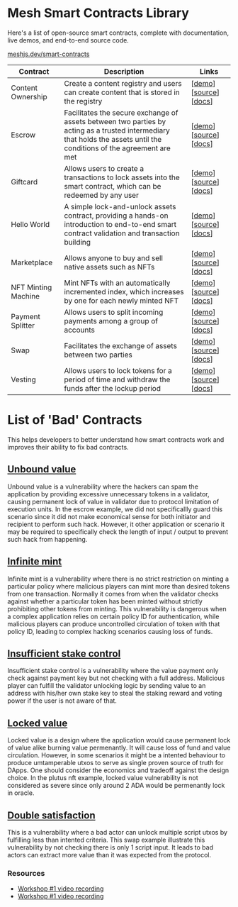 # Mesh Smart Contracts Library

Here's a list of open-source smart contracts, complete with documentation, live demos, and end-to-end source code.

[meshjs.dev/smart-contracts](https://meshjs.dev/smart-contracts)

| Contract | Description | Links |
| --- | --- | --- |
| Content Ownership | Create a content registry and users can create content that is stored in the registry | [[demo](https://meshjs.dev/smart-contracts/content-ownership)] [[source](https://github.com/MeshJS/mesh/tree/main/packages/mesh-contract/src/content-ownership)] [[docs](https://docs.meshjs.dev/contracts/classes/MeshContentOwnershipContract)] |
| Escrow | Facilitates the secure exchange of assets between two parties by acting as a trusted intermediary that holds the assets until the conditions of the agreement are met | [[demo](https://meshjs.dev/smart-contracts/escrow)] [[source](https://github.com/MeshJS/mesh/tree/main/packages/mesh-contract/src/escrow)] [[docs](https://docs.meshjs.dev/contracts/classes/MeshEscrowContract)] |
| Giftcard | Allows users to create a transactions to lock assets into the smart contract, which can be redeemed by any user | [[demo](https://meshjs.dev/smart-contracts/giftcard)] [[source](https://github.com/MeshJS/mesh/tree/main/packages/mesh-contract/src/giftcard)] [[docs](https://docs.meshjs.dev/contracts/classes/MeshGiftcardContract)] |
| Hello World | A simple lock-and-unlock assets contract, providing a hands-on introduction to end-to-end smart contract validation and transaction building | [[demo](https://meshjs.dev/smart-contracts/hello-world)] [[source](https://github.com/MeshJS/mesh/tree/main/packages/mesh-contract/src/hello-world)] [[docs](https://docs.meshjs.dev/contracts/classes/MeshHelloWorldContract)] |
| Marketplace | Allows anyone to buy and sell native assets such as NFTs | [[demo](https://meshjs.dev/smart-contracts/marketplace)] [[source](https://github.com/MeshJS/mesh/tree/main/packages/mesh-contract/src/marketplace)] [[docs](https://docs.meshjs.dev/contracts/classes/MeshMarketplaceContract)] |
| NFT Minting Machine | Mint NFTs with an automatically incremented index, which increases by one for each newly minted NFT | [[demo](https://meshjs.dev/smart-contracts/plutus-nft)] [[source](https://github.com/MeshJS/mesh/tree/main/packages/mesh-contract/src/plutus-nft)] [[docs](https://docs.meshjs.dev/contracts/classes/MeshPlutusNFTContract)] |
| Payment Splitter | Allows users to split incoming payments among a group of accounts | [[demo](https://meshjs.dev/smart-contracts/payment-splitter)] [[source](https://github.com/MeshJS/mesh/tree/main/packages/mesh-contract/src/payment-splitter)] [[docs](https://docs.meshjs.dev/contracts/classes/MeshPaymentSplitterContract)] |
| Swap | Facilitates the exchange of assets between two parties | [[demo](https://meshjs.dev/smart-contracts/swap)] [[source](https://github.com/MeshJS/mesh/tree/main/packages/mesh-contract/src/swap)] [[docs](https://docs.meshjs.dev/contracts/classes/MeshSwapContract)] |
| Vesting | Allows users to lock tokens for a period of time and withdraw the funds after the lockup period | [[demo](https://meshjs.dev/smart-contracts/vesting)] [[source](https://github.com/MeshJS/mesh/tree/main/packages/mesh-contract/src/vesting)] [[docs](https://docs.meshjs.dev/contracts/classes/MeshVestingContract)] |

# List of 'Bad' Contracts 

This helps developers to better understand how smart contracts work and improves their ability to fix bad contracts. 

## [Unbound value](https://github.com/MeshJS/mesh/tree/main/packages/mesh-contract/src/escrow/unbound-value)

Unbound value is a vulnerability where the hackers can spam the application by providing excessive unnecessary tokens in a validator, causing permanent lock of value in validator due to protocol limitation of execution units. In the escrow example, we did not specificallly guard this scenario since it did not make economical sense for both initiator and recipient to perform such hack. However, it other application or scenario it may be required to specifically check the length of input / output to prevent such hack from happening.

## [Infinite mint](https://github.com/MeshJS/mesh/tree/main/packages/mesh-contract/src/giftcard/infinite-mint)

Infinite mint is a vulnerability where there is no strict restriction on minting a particular policy where malicious players can mint more than desired tokens from one transaction. Normally it comes from when the validator checks against whether a particular token has been minted without strictly prohibiting other tokens from minting. This vulnerability is dangerous when a complex application relies on certain policy ID for authentication, while malicious players can produce uncontrolled circulation of token with that policy ID, leading to complex hacking scenarios causing loss of funds.

## [Insufficient stake control](https://github.com/MeshJS/mesh/tree/main/packages/mesh-contract/src/marketplace/insufficient-stake-control)

Insufficient stake control is a vulnerability where the value payment only check against payment key but not checking with a full address. Malicious player can fulfill the validator unlocking logic by sending value to an address with his/her own stake key to steal the staking reward and voting power if the user is not aware of that.

## [Locked value](https://github.com/MeshJS/mesh/tree/main/packages/mesh-contract/src/plutus-nft/locked-value)

Locked value is a design where the application would cause permanent lock of value alike burning value permenantly. It will cause loss of fund and value circulation. However, in some scenarios it might be a intented behaviour to produce umtamperable utxos to serve as single proven source of truth for DApps. One should consider the economics and tradeoff against the design choice. In the plutus nft example, locked value vulnerability is not considered as severe since only around 2 ADA would be permenantly lock in oracle.

## [Double satisfaction](https://github.com/MeshJS/mesh/tree/main/packages/mesh-contract/src/swap/double-satisfaction)

This is a vulnerability where a bad actor can unlock multiple script utxos by fulfilling less than intented criteria. This swap example illustrate this vulnerability by not checking there is only 1 script input. It leads to bad actors can extract more value than it was expected from the protocol.

### Resources

- [Workshop #1 video recording](https://www.youtube.com/watch?v=JgIhzix7rMo)
- [Workshop #1 video recording](https://www.youtube.com/watch?v=IQoN6yL3z1A)
